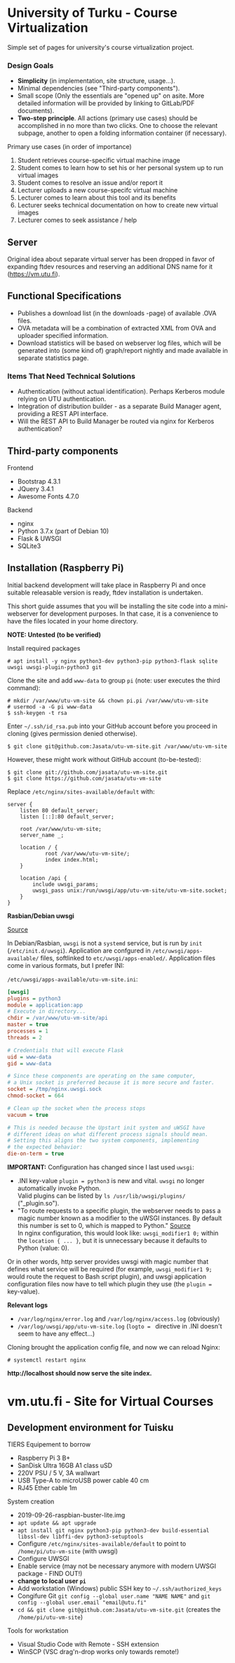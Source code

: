 # University of Turku - Course Virtualization

Simple set of pages for university's course virtualization project.

### Design Goals

 - **Simplicity** (in implementation, site structure, usage...).
 - Minimal dependencies (see "Third-party components").
 - Small scope (Only the essentials are "opened up" on asite. More detailed information will be provided by linking to GitLab/PDF documents).
 - **Two-step principle**. All actions (primary use cases) should be accomplished in no more than two clicks. One to choose the relevant subpage, another to open a folding information container (if necessary).
 
Primary use cases (in order of importance)
 1. Student retrieves course-specific virtual machine image
 2. Student comes to learn how to set his or her personal system up to run virtual images
 3. Student comes to resolve an issue and/or report it
 4. Lecturer uploads a new course-specifc virtual machine
 5. Lecturer comes to learn about this tool and its benefits
 6. Lecturer seeks technical documentation on how to create new virtual images
 7. Lecturer comes to seek assistance / help


## Server

Original idea about separate virtual server has been dropped in favor of expanding ftdev resources and reserving an additional DNS name for it (https://vm.utu.fi).

## Functional Specifications

 - Publishes a download list (in the downloads -page) of available .OVA files.
 - OVA metadata will be a combination of extracted XML from OVA and uploader specified information.
 - Download statistics will be based on webserver log files, which will be generated into (some kind of) graph/report nightly and made available in separate statistics page.

### Items That Need Technical Solutions
 - Authentication (without actual identification). Perhaps Kerberos module relying on UTU authentication.
 - Integration of distribution builder - as a separate Build Manager agent, providing a REST API interface.
- Will the REST API to Build Manager be routed via nginx for Kerberos authentication?

## Third-party components

Frontend
 - Bootstrap 4.3.1
 - JQuery 3.4.1
 - Awesome Fonts 4.7.0
 
Backend
 - nginx
 - Python 3.7.x (part of Debian 10)
 - Flask & UWSGI
 - SQLite3

## Installation (Raspberry Pi)

Initial backend development will take place in Raspberry Pi and once suitable releasable version is ready, ftdev installation is undertaken.

This short guide assumes that you will be installing the site code into a mini-webserver for development purposes. In that case, it is a convenience to have the files located in your home directory.

**NOTE: Untested (to be verified)**

Install required packages

    # apt install -y nginx python3-dev python3-pip python3-flask sqlite uwsgi uwsgi-plugin-python3 git

Clone the site and add `www-data` to group `pi` (note: user executes the third command):

    # mkdir /var/www/utu-vm-site && chown pi.pi /var/www/utu-vm-site
    # usermod -a -G pi www-data
    $ ssh-keygen -t rsa

Enter `~/.ssh/id_rsa.pub` into your GitHub account before you proceed in cloning (gives permission denied otherwise).

    $ git clone git@github.com:Jasata/utu-vm-site.git /var/www/utu-vm-site

However, these might work without GitHub account (to-be-tested):

    $ git clone git://github.com/jasata/utu-vm-site.git
    $ git clone https://github.com/jasata/utu-vm-site

Replace `/etc/nginx/sites-available/default` with:

    server {
        listen 80 default_server;
        listen [::]:80 default_server;

        root /var/www/utu-vm-site;
        server_name _;

        location / {
                root /var/www/utu-vm-site/;
                index index.html;
        }

        location /api {
            include uwsgi_params;
            uwsgi_pass unix:/run/uwsgi/app/utu-vm-site/utu-vm-site.socket;
        }
    }

**Rasbian/Debian uwsgi**

[Source](https://www.linode.com/docs/web-servers/nginx/use-uwsgi-to-deploy-python-apps-with-nginx-on-ubuntu-12-04/)

In Debian/Rasbian, `uwsgi` is not a `systemd` service, but is run by `init` (`/etc/init.d/uwsgi`). Application are confgured in `/etc/uwsgi/apps-available/` files, softlinked to `etc/uwsgi/apps-enabled/`. Application files come in various formats, but I prefer INI:

`/etc/uwsgi/apps-available/utu-vm-site.ini`:
```ini
[uwsgi]
plugins = python3
module = application:app
# Execute in directory...
chdir = /var/www/utu-vm-site/api
master = true
processes = 1
threads = 2

# Credentials that will execute Flask
uid = www-data
gid = www-data

# Since these components are operating on the same computer,
# a Unix socket is preferred because it is more secure and faster.
socket = /tmp/nginx.uwsgi.sock
chmod-socket = 664

# Clean up the socket when the process stops
vacuum = true

# This is needed because the Upstart init system and uWSGI have
# different ideas on what different process signals should mean.
# Setting this aligns the two system components, implementing
# the expected behavior:
die-on-term = true
```

**IMPORTANT:** Configuration has changed since I last used `uwsgi`:

  - .INI key-value `plugin = python3` is new and vital. `uwsgi` no longer automatically invoke Python.<br>
    Valid plugins can be listed by `ls /usr/lib/uwsgi/plugins/` ("<name>_plugin.so").
  - "To route requests to a specific plugin, the webserver needs to pass a magic number known as a modifier to the uWSGI instances. By default this number is set to 0, which is mapped to Python." [Source](https://uwsgi-docs.readthedocs.io/en/latest/ThingsToKnow.html)<br>
     In nginx configuration, this would look like: `uwsgi_modifier1 0;` within the `location { ... }`, but it is unnecessary because it defaults to Python (value: 0).

Or in other words, http server provides uwsgi with magic number that defines what service will be required (for example, `uwsgi_modifier1 9;` would route the request to Bash script plugin), and uwsgi application configuration files now have to tell which plugin they use (the `plugin = ` key-value).

**Relevant logs**

  - `/var/log/nginx/error.log` and `/var/log/nginx/access.log` (obviously)
  - `/var/log/uwsgi/app/utu-vm-site.log` (`logto = ` directive in .INI doesn't seem to have any effect...)

Cloning brought the application config file, and now we can reload Nginx:

    # systemctl restart nginx

**http://localhost should now serve the site index.**

# vm.utu.fi - Site for Virtual Courses

## Development environment for Tuisku

TIERS Equipement to borrow
  - Raspberry Pi 3 B+
  - SanDisk Ultra 16GB A1 class uSD
  - 220V PSU / 5 V, 3A wallwart
  - USB Type-A to microUSB power cable 40 cm
  - RJ45 Ether cable 1m
  
 System creation
  - 2019-09-26-raspbian-buster-lite.img
  - `apt update && apt upgrade`
  - `apt install git nginx python3-pip python3-dev build-essential libssl-dev libffi-dev python3-setuptools`
  - Configure `/etc/nginx/sites-available/default` to point to `/home/pi/utu-vm-site` (with uwsgi)
  - Configure UWSGI
  - Enable service (may not be necessary anymore with modern UWSGI package - FIND OUT!)
  - **change to local user `pi`**
  - Add workstation (Windows) public SSH key to `~/.ssh/authorized_keys`
  - Congifure Git `git config --global user.name "NAME NAME"` and `git config --global user.email "email@utu.fi"`
  - `cd && git clone git@github.com:Jasata/utu-vm-site.git` (creates the `/home/pi/utu-vm-site`)

Tools for workstation
  - Visual Studio Code with Remote - SSH extension
  - WinSCP (VSC drag'n-drop works only towards remote!)


